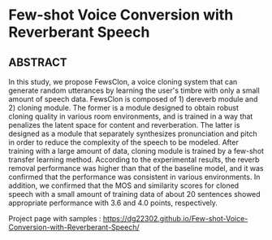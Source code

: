 # Few-shot Voice Conversion with Reverberant Speech


## ABSTRACT
In this study, we propose FewsClon, a voice cloning system that can generate random utterances by learning the user's timbre with only a small amount of speech data. FewsClon is composed of 1) dereverb module and 2) cloning module. The former is a module designed to obtain robust cloning quality in various room environments, and is trained in a way that penalizes the latent space for content and reverberation. The latter is designed as a module that separately  synthesizes pronunciation and pitch in order to reduce the complexity of the speech to be modeled. After training with a large amount of data, cloning module is trained by a few-shot transfer learning method. According to the experimental results, the reverb removal performance was higher than that of the baseline model, and it was confirmed that the performance was consistent in various environments. In addition, we confirmed that the MOS and similarity scores for cloned speech with a small amount of training data of about 20 sentences showed appropriate performance with 3.6 and 4.0 points, respectively.


Project page with samples : https://dg22302.github.io/Few-shot-Voice-Conversion-with-Reverberant-Speech/